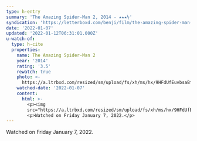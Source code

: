 ```yaml
---
type: h-entry
summary: 'The Amazing Spider-Man 2, 2014 - ★★★½'
syndication: 'https://letterboxd.com/benji/film/the-amazing-spider-man-2/1/'
date: '2022-01-07'
updated: '2022-01-12T06:31:01.000Z'
u-watch-of:
  type: h-cite
  properties:
    name: The Amazing Spider-Man 2
    year: '2014'
    rating: '3.5'
    rewatch: true
    photo: >-
      https://a.ltrbxd.com/resized/sm/upload/fs/xh/ms/hx/9HFdUfEuvbsaBfroPZNeDiA9W9-0-500-0-750-crop.jpg?k=9688987fe1
    watched-date: '2022-01-07'
    content:
      html: >-
        <p><img
        src="https://a.ltrbxd.com/resized/sm/upload/fs/xh/ms/hx/9HFdUfEuvbsaBfroPZNeDiA9W9-0-500-0-750-crop.jpg?k=9688987fe1"/></p>
        <p>Watched on Friday January 7, 2022.</p>
---
```

Watched on Friday January 7, 2022.
